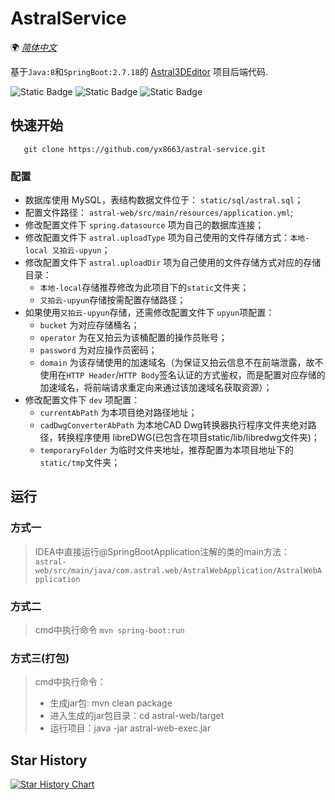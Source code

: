 # AstralService

🌍
*[简体中文](README.md)*

基于`Java:8`和`SpringBoot:2.7.18`的 [Astral3DEditor](https://github.com/mlt131220/Astral3DEditor) 项目后端代码.

![Static Badge](https://img.shields.io/badge/Java-8-green)
![Static Badge](https://img.shields.io/badge/SpringBoot-2.7.18-8732D7)
![Static Badge](https://img.shields.io/badge/license-MIT-blue)

## 快速开始
```shell
   git clone https://github.com/yx8663/astral-service.git
```
### 配置
* 数据库使用 MySQL，表结构数据文件位于： `static/sql/astral.sql`；
* 配置文件路径： `astral-web/src/main/resources/application.yml`;
* 修改配置文件下 `spring.datasource` 项为自己的数据库连接；
* 修改配置文件下 `astral.uploadType` 项为自己使用的文件存储方式：`本地-local 又拍云-upyun`；
* 修改配置文件下 `astral.uploadDir` 项为自己使用的文件存储方式对应的存储目录：
    * `本地-local`存储推荐修改为此项目下的`static`文件夹；
    * `又拍云-upyun`存储按需配置存储路径；
* 如果使用`又拍云-upyun`存储，还需修改配置文件下 `upyun`项配置：
    * `bucket` 为对应存储桶名；
    * `operator` 为在又拍云为该桶配置的操作员账号；
    * `password` 为对应操作员密码；
    * `domain` 为该存储使用的加速域名（为保证又拍云信息不在前端泄露，故不使用在`HTTP Header`/`HTTP Body`签名认证的方式鉴权，而是配置对应存储的加速域名，将前端请求重定向来通过该加速域名获取资源）；
* 修改配置文件下 `dev` 项配置：
    * `currentAbPath` 为本项目绝对路径地址；
    * `cadDwgConverterAbPath` 为本地CAD Dwg转换器执行程序文件夹绝对路径，转换程序使用 libreDWG(已包含在项目static/lib/libredwg文件夹)；
    * `temporaryFolder` 为临时文件夹地址，推荐配置为本项目地址下的`static/tmp`文件夹；

## 运行

### 方式一
> IDEA中直接运行@SpringBootApplication注解的类的main方法： <br />
> `astral-web/src/main/java/com.astral.web/AstralWebApplication/AstralWebApplication`

### 方式二
> cmd中执行命令 `mvn spring-boot:run`

### 方式三(打包)
> cmd中执行命令：
>   * 生成jar包: mvn clean package
>   * 进入生成的jar包目录：cd astral-web/target
>   * 运行项目：java -jar astral-web-exec.jar

## Star History
[![Star History Chart](https://api.star-history.com/svg?repos=yx8663/astral-service&type=Date)](https://star-history.com/#yx8663/astral-service&Date)